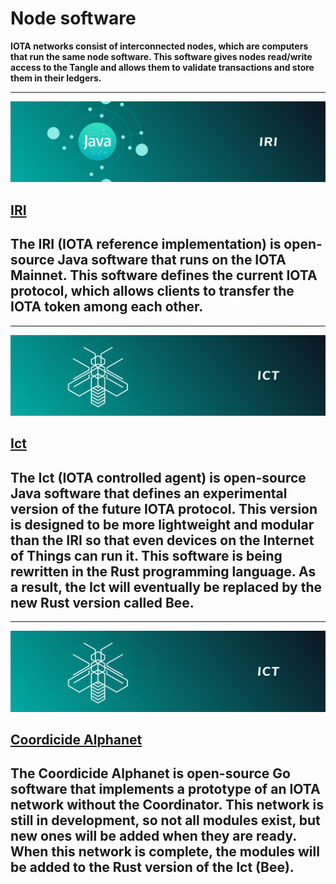 # Node software

**IOTA networks consist of interconnected nodes, which are computers that run the same node software. This software gives nodes read/write access to the Tangle and allows them to validate transactions and store them in their ledgers.**

-------------------------
![IRI](../images/IRI.png)
## [IRI](../iri/0.1/introduction/overview.md)
The IRI (IOTA reference implementation) is open-source Java software that runs on the IOTA Mainnet. This software defines the current IOTA protocol, which allows clients to transfer the IOTA token among each other.
-------------------------

-------------------------
![Ict](../images/Ict.png)
## [Ict](../ict/0.1/introduction/overview.md)
The Ict (IOTA controlled agent) is open-source Java software that defines an **experimental** version of the future IOTA protocol. This version is designed to be more lightweight and modular than the IRI so that even devices on the Internet of Things can run it. This software is being rewritten in the Rust programming language. As a result, the Ict will eventually be replaced by the new Rust version called **Bee**.
-------------------------

-------------------------
![Coordicide Alphanet](../images/Ict.png)
## [Coordicide Alphanet](../ict/0.1/introduction/overview.md)
The Coordicide Alphanet is open-source Go software that implements a prototype of an IOTA network without the Coordinator. This network is still in development, so not all modules exist, but new ones will be added when they are ready. When this network is complete, the modules will be added to the Rust version of the Ict (Bee).
-------------------------

